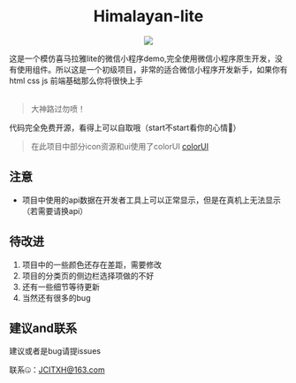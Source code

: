 <h1 align="center">Himalayan-lite</h1>
<p align="center"><img src="https://img.shields.io/badge/version-1.0-red.svg"></p>

这是一个模仿喜马拉雅lite的微信小程序demo,完全使用微信小程序原生开发，没有使用组件。所以这是一个初级项目，非常的适合微信小程序开发新手，如果你有 html css js 前端基础那么你将很快上手<br/><br/>


> 大神路过勿喷！

代码完全免费开源，看得上可以自取哦（start不start看你的心情🤔）

> 在此项目中部分icon资源和ui使用了colorUI
[colorUI](#)

## 注意

* 项目中使用的api数据在开发者工具上可以正常显示，但是在真机上无法显示（若需要请换api） 


## 待改进

1. 项目中的一些颜色还存在差距，需要修改
2. 项目的分类页的侧边栏选择项做的不好
3. 还有一些细节等待更新
4. 当然还有很多的bug

## 建议and联系

建议或者是bug请提issues

联系🤐：JCITXH@163.com
